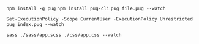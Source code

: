 `npm install -g pug`
`npm install pug-cli`
`pug file.pug --watch`

`Set-ExecutionPolicy -Scope CurrentUser -ExecutionPolicy Unrestricted`
`pug index.pug --watch`

`sass ./sass/app.scss ./css/app.css --watch`